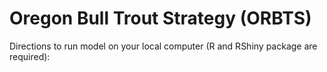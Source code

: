 # Oregon Bull Trout Strategy (ORBTS)

Directions to run model on your local computer (R and RShiny package are required):

